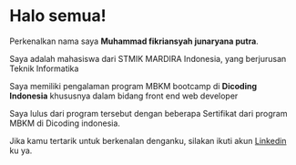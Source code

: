 # Halo semua! 

Perkenalkan nama saya **Muhammad fikriansyah junaryana putra**.<br>

Saya adalah mahasiswa dari STMIK MARDIRA Indonesia, yang berjurusan Teknik Informatika

Saya memiliki pengalaman program MBKM bootcamp di **Dicoding Indonesia** khususnya dalam bidang front end web developer

Saya lulus dari program tersebut dengan beberapa Sertifikat dari program MBKM di Dicoding indonesia.<br>

Jika kamu tertarik untuk berkenalan denganku, silakan ikuti akun [Linkedin](https://www.linkedin.com/in/muhammad-fikriansyah-junaryana-putra-b6b735317/) ku ya.



<!--
**fikridxd59/fikridxd59** is a ✨ _special_ ✨ repository because its `README.md` (this file) appears on your GitHub profile.

Here are some ideas to get you started:

- 🔭 I’m currently working on ...
- 🌱 I’m currently learning ...
- 👯 I’m looking to collaborate on ...
- 🤔 I’m looking for help with ...
- 💬 Ask me about ...
- 📫 How to reach me: ...
- 😄 Pronouns: ...
- ⚡ Fun fact: ...
-->

